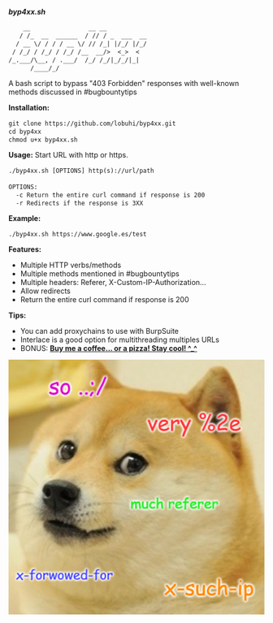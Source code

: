 ***byp4xx.sh***
```
    __                __ __           
   / /_  __  ______  / // / _  ___  __
  / __ \/ / / / __ \/ // /_| |/_/ |/_/
 / /_/ / /_/ / /_/ /__  __/>  <_>  <  
/_.___/\__, / .___/  /_/ /_/|_/_/|_|  
      /____/_/                        
```
A bash script to bypass "403 Forbidden" responses with well-known methods discussed in #bugbountytips

**Installation:**
```
git clone https://github.com/lobuhi/byp4xx.git
cd byp4xx
chmod u+x byp4xx.sh
```

**Usage:** Start URL with http or https.
```
./byp4xx.sh [OPTIONS] http(s)://url/path

OPTIONS:
  -c Return the entire curl command if response is 200
  -r Redirects if the response is 3XX
```
**Example:**
```
./byp4xx.sh https://www.google.es/test
```
**Features:**
- Multiple HTTP verbs/methods
- Multiple methods mentioned in #bugbountytips
- Multiple headers: Referer, X-Custom-IP-Authorization...
- Allow redirects
- Return the entire curl command if response is 200

**Tips:**
- You can add proxychains to use with BurpSuite
- Interlace is a good option for multithreading multiples URLs
- BONUS: **[Buy me a coffee... or a pizza! Stay cool! ^_^](https://buymeacoffee.com/lobuhi)**

![alt text](meme.png)
